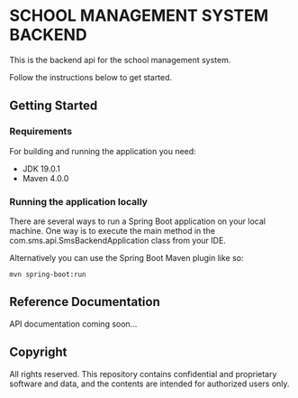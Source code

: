 # SCHOOL MANAGEMENT SYSTEM BACKEND
This is the backend api for the school management system.

Follow the instructions below to get started.

## Getting Started

### Requirements
For building and running the application you need:

* JDK 19.0.1
* Maven 4.0.0

### Running the application locally

There are several ways to run a Spring Boot application on your local machine. One way is to execute the main method in the com.sms.api.SmsBackendApplication class from your IDE.

Alternatively you can use the Spring Boot Maven plugin like so:

```
mvn spring-boot:run
```


## Reference Documentation

API documentation coming soon...

## Copyright

All rights reserved. This repository contains confidential and proprietary software and data, and the contents are intended for authorized users only.